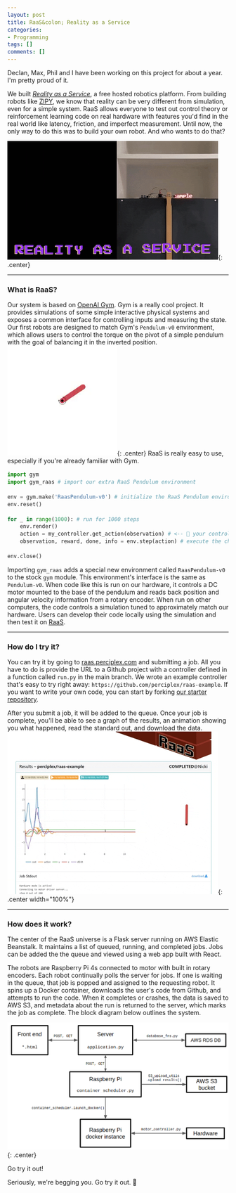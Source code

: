 ```yaml
---
layout: post
title: RaaS&colon; Reality as a Service
categories:
- Programming
tags: []
comments: []
---
```


<meta property="og:image" content="http://blog.benwiener.com/assets/img/2020/11/raas.gif" />

Declan, Max, Phil and I have been working on this project for about a year. I'm pretty proud of it.

We built [_Reality as a Service_](https://raas.perciplex.com), a free hosted robotics platform. From building robots like [ZIPY](/programming/2018/05/10/cart-pole.html), we know that reality can be very different from simulation, even for a simple system. RaaS allows everyone to test out control theory or reinforcement learning code on real hardware with features you'd find in the real world like latency, friction, and imperfect measurement. Until now, the only way to do this was to build your own robot. And who wants to do that?

![RaaS gif](/assets/img/2020/11/raas.gif){: .center}

---
### What is RaaS?
Our system is based on [OpenAI Gym](https://gym.openai.com/). Gym is a really cool project. It provides simulations of some simple interactive physical systems and exposes a common interface for controlling inputs and measuring the state. Our first robots are designed to match Gym's `Pendulum-v0` environment, which allows users to control the torque on the pivot of a simple pendulum with the goal of balancing it in the inverted position. 
![pendulum](/assets/img/2020/11/pendulum.gif){: .center}
RaaS is really easy to use, especially if you're already familiar with Gym.
~~~python
import gym
import gym_raas # import our extra RaaS Pendulum environment

env = gym.make('RaasPendulum-v0') # initialize the RaaS Pendulum environment
env.reset()

for _ in range(1000): # run for 1000 steps
    env.render()
    action = my_controller.get_action(observation) # <-- 🚨 your controller goes here 🚨
    observation, reward, done, info = env.step(action) # execute the chosen action

env.close()
~~~
Importing `gym_raas` adds a special new environment called `RaasPendulum-v0` to the stock `gym` module. This environment's interface is the same as `Pendulum-v0`. When code like this is run on our hardware, it controls a DC motor mounted to the base of the pendulum and reads back position and angular velocity information from a rotary encoder. When run on other computers, the code controls a simulation tuned to approximately match our hardware. Users can develop their code locally using the simulation and then test it on [RaaS](https://raas.perciplex.com).

---

### How do I try it?
You can try it by going to [raas.perciplex.com](https://raas.perciplex.com) and submitting a job. All you have to do is provide the URL to a Github project with a controller defined in a function called `run.py` in the main branch. We wrote an example controller that's easy to try right away: `https://github.com/perciplex/raas-example`. If you want to write your own code, you can start by forking [our starter repository](https://github.com/perciplex/raas-starter). 

After you submit a job, it will be added to the queue. Once your job is complete, you'll be able to see a graph of the results, an animation showing you what happened, read the standard out, and download the data.
![interface](/assets/img/2020/11/interface.gif){: .center width="100%"}

---

### How does it work?
The center of the RaaS universe is a Flask server running on AWS Elastic Beanstalk. It maintains a list of queued, running, and completed jobs. Jobs can be added the the queue and viewed using a web app built with React. 

The robots are Raspberry Pi 4s connected to motor with built in rotary encoders. Each robot continually polls the server for jobs. If one is waiting in the queue, that job is popped and assigned to the requesting robot. It spins up a Docker container, downloads the user's code from Github, and attempts to run the code. When it completes or crashes, the data is saved to AWS S3, and metadata about the run is returned to the server, which marks the job as complete.
The block diagram below outlines the system. 

![block diagram](/assets/img/2020/11/block_diagram.png){: .center}

Go try it out!

Seriously, we're begging you. Go try it out. 🙏